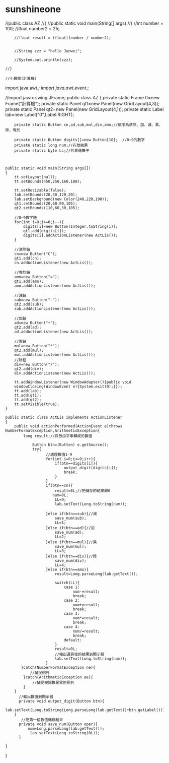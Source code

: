 # sunshineone
//public class AZ
//{
	//public static void main(String[] args)
	//{
		//int number = 100;
		//float number2 = 25;

		//float result = (float)(number / number2);
		
		
		//String zzz = "hello Junwei";
		
		//System.out.println(zzz);		

	//}
	
	//小算盤(計算機)


import java.awt.*;
import java.awt.event.*;

//import javax.swing.JFrame;
	public class AZ
	{
	    private static Frame tt=new Frame("計算機");
	    private static Panel qt1=new Panel(new GridLayout(4,3));
	    private static Panel qt2=new Panel(new GridLayout(4,1));
	    private static Label lab=new Label("0",Label.RIGHT);
	    
	    private static Button cn,ad,sub,mul,div,amo;//依序為清除、加、減、乘、除、等於
	  
	    private static Button digits[]=new Button[10];  //0~9的數字
	    private static long num;//存放結果
	    private static byte LL;//代表運算子


	    
	public static void main(String args[])
	{
	    tt.setLayout(null);
	    tt.setBounds(450,250,160,180);

	    tt.setResizable(false);
	    lab.setBounds(20,30,120,20);
	    lab.setBackground(new Color(240,220,190));
	    qt1.setBounds(20,60,90,105);
	    qt2.setBounds(110,60,30,105);
	    
	    //0~9數字鈕
	    for(int i=9;i>=0;i--){
	        digits[i]=new Button(Integer.toString(i));
	        qt1.add(digits[i]);
	        digits[i].addActionListener(new ActLis());
	    }
	    
	    //清除鈕
	    cn=new Button("C");
	    qt1.add(cn);
	    cn.addActionListener(new ActLis());
	    
	    //等於鈕
	    amo=new Button("=");
	    qt1.add(amo);
	    amo.addActionListener(new ActLis());
	    
	    //減鈕
	    sub=new Button("-");
	    qt2.add(sub);
	    sub.addActionListener(new ActLis());
	        
	    //加鈕
	    ad=new Button("+");
	    qt2.add(ad);
	    ad.addActionListener(new ActLis());
	     
	    //乘鈕
	    mul=new Button("*");
	    qt2.add(mul);
	    mul.addActionListener(new ActLis());
	    //除鈕
	    div=new Button("/");
	    qt2.add(div);
	    div.addActionListener(new ActLis());
	   
	    tt.addWindowListener(new WindowAdapter(){public void
	    windowClosing(WindowEvent e){System.exit(0);}});  
	    tt.add(lab);
	    tt.add(qt1);
	    tt.add(qt2);
	    tt.setVisible(true);
	}

	public static class ActLis implements ActionListener
	{
	    public void actionPerformed(ActionEvent e)throws NumberFormatException,ArithmeticException{
	        long result;//存放由字串轉成的數值
	          
	            Button btn=(Button) e.getSource();
	            try{
	                  //處理數值1-9
	                  for(int i=0;i<=9;i++){
	                      if(btn==digits[i]){
	                          output_digit(digits[i]);
	                          break;
	                      }
	                  }
	                  if(btn==cn){
	                      result=0L;//把儲存的結果歸0
	                     num=0L;
	                      LL=0;
	                      lab.setText(Long.toString(num));
	                      
	                  }else if(btn==sub){//減
	                      save_num(sub);
	                      LL=1;    
	                  }else if(btn==ad){//加
	                      save_num(ad);
	                      LL=2;
	                  }else if(btn==mul){//乘
	                      save_num(mul);                   
	                      LL=3;
	                  }else if(btn==div){//除
	                      save_num(div);
	                      LL=4;
	                  }else if(btn==amo){
	                      result=Long.parseLong(lab.getText());
	                 
	                      switch(LL){
	                          case 1:
	                        	  num-=result;
	                        	  break;
	                          case 2:
	                              num+=result;
	                              break;
	                          case 3:
	                              num*=result;
	                              break;
	                          case 4:
	                              num/=result;
	                              break;
	                          default:
	                      }
	                      result=0L;
	                      //輸出運算後的結果到顯示器
	                      lab.setText(Long.toString(num));
	                  }
	       }catch(NumberFormatException ne){
	           //捕捉例外
	        }catch(ArithmeticException ae){
	            //捕捉被除數是零的例外
	        }   
	    }
	      //輸出數值到顯示器
	      private void output_digit(Button btn){
	    lab.setText(Long.toString(Long.parseLong(lab.getText()+btn.getLabel())));
	    }
	       //把第一組數值儲存起來
	      private void save_num(Button oper){
	          num=Long.parseLong(lab.getText());
	           lab.setText(Long.toString(0L));
	      }
	
	}
	
}
